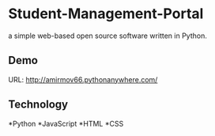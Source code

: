 # Student-Management-Portal

a simple web-based open source software written in Python.

## Demo
URL: http://amirmov66.pythonanywhere.com/ 

## Technology
*Python
*JavaScript
*HTML
*CSS
